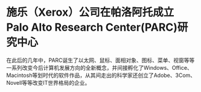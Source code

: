 # 施乐（Xerox）公司在帕洛阿托成立 Palo Alto Research Center(PARC)研究中心

在此后的几年中，PARC诞生了以太网、鼠标、面相对象、图标、菜单、视窗等等一系列改变今后计算机发展方向的全新概念，并间接孵化了Windows、Office、Macintosh等划时代的软件作品，从其间走出的科学家还创立了Adobe、3Com、Novell等等改变IT世界格局的企业。
